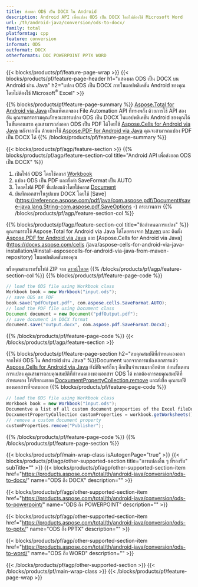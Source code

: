 ```yaml
---
title: ส่งออก ODS เป็น DOCX ใน Android
description: Android API เพื่อแปลง ODS เป็น DOCX โดยไม่ต้องใช้ Microsoft Word
url: /th/android-java/conversion/ods-to-docx/
family: total
platformtag: cpp
feature: conversion
informat: ODS
outformat: DOCX
otherformats: DOC POWERPOINT PPTX WORD
---
```

{{< blocks/products/pf/feature-page-wrap >}}
{{< blocks/products/pf/feature-page-header h1="แสดงผล ODS เป็น DOCX บน Android ผ่าน Java" h2="แปลง ODS เป็น DOCX ภายในแอปพลิเคชัน Android ของคุณโดยไม่ต้องใช้ Microsoft<sup>&reg;</sup> Excel" >}}

{{% blocks/products/pf/feature-page-summary %}}
[Aspose.Total for Android via Java](https://products.aspose.com/total/android-java/) เป็นแพ็คเกจของ File Automation API ที่ทรงพลัง ด้วยการใช้ API สองอัน คุณสามารถรวมคุณลักษณะการแปลง ODS เป็น DOCX ในแอปพลิเคชัน Android ของคุณได้ ในขั้นตอนแรก คุณสามารถส่งออก ODS เป็น PDF ได้โดยใช้ [Aspose.Cells for Android via Java](https://products.aspose.com/cells/android-java/) หลังจากนั้น ด้วยการใช้ [Aspose.PDF for Android via Java](https://products.aspose.com/pdf/android-java/) คุณจะสามารถแปลง PDF เป็น DOCX ได้ 
{{% /blocks/products/pf/feature-page-summary  %}}

{{< blocks/products/pf/agp/feature-section >}}
{{% blocks/products/pf/agp/feature-section-col title="Android API เพื่อส่งออก ODS เป็น DOCX" %}}
1. เปิดไฟล์ ODS โดยใช้คลาส [Workbook](https://reference.aspose.com/cells/java/com.aspose.cells/Workbook)
2. แปลง ODS เป็น PDF และตั้งค่า SaveFormat เป็น AUTO
3. โหลดไฟล์ PDF ที่แปลงแล้วโดยใช้คลาส [Document](https://reference.aspose.com/pdf/java/com.aspose.pdf/Document)
4. บันทึกเอกสารในรูปแบบ DOCX โดยใช้ [Save](https://reference.aspose.com/pdf/java/com.aspose.pdf/Document#save-java.lang.String-com.aspose.pdf.SaveOptions -) กระบวนการ
{{% /blocks/products/pf/agp/feature-section-col %}}

{{% blocks/products/pf/agp/feature-section-col title="ข้อกำหนดการแปลง" %}}
คุณสามารถใช้ Aspose.Total for Android via Java ได้โดยตรงจาก [Maven](https://repository.aspose.com/webapp/#/artifacts/browse/tree/General/repo/com/aspose/aspose-total) และ ติดตั้ง [Aspose.PDF for Android via Java](https://docxs.aspose.com/pdf/androidjava/installation/) และ [Aspose.Cells for Android via Java](https://docxs.aspose.com/cells /java/aspose-cells-for-android-via-java-installation/#install-asposecells-for-android-via-java-from-maven-repository) ในแอปพลิเคชันของคุณ

หรือคุณสามารถรับไฟล์ ZIP จาก [ดาวน์โหลด](https://downloads.aspose.com/total/androidjava)
{{% /blocks/products/pf/agp/feature-section-col %}}
{{% blocks/products/pf/feature-page-code %}}

```java
// load the ODS file using Workbook class
Workbook book = new Workbook("input.ods");
// save ODS as PDF
book.save("pdfOutput.pdf", com.aspose.cells.SaveFormat.AUTO);
// load the PDF file using Document class
Document document = new Document("pdfOutput.pdf");
// save document in DOCX format
document.save("output.docx", com.aspose.pdf.SaveFormat.DocxX);    
```


{{% /blocks/products/pf/feature-page-code %}}
{{< /blocks/products/pf/agp/feature-section >}}

{{% blocks/products/pf/feature-page-section  h2="ลบคุณสมบัติที่กำหนดเองออกจากไฟล์ ODS ใน Android ผ่าน Java" %}}Document
นอกจากการแปลงเอกสารแล้ว [Aspose.Cells for Android via Java](https://products.aspose.com/cells/android-java/) ยังมีฟีเจอร์อื่นๆ อีกเป็นจำนวนมากอีกด้วย ก่อนขั้นตอนการแปลง คุณสามารถลบคุณสมบัติที่กำหนดเองของเอกสาร ODS ได้ หากต้องการลบคุณสมบัติที่กำหนดเอง ให้เรียกเมธอด [DocxumentPropertyCollection.remove](https://reference.aspose.com/cells/java/com.aspose.cells/documentpropertycollection#remove(java.lang.String)) และส่งชื่อ คุณสมบัติของเอกสารที่จะลบออก
{{% blocks/products/pf/feature-page-code %}}

```java
// load the ODS file using Workbook class
Workbook book = new Workbook("input.ods");
Documentve a list of all custom document properties of the Excel fileDocument
DocxumentPropertyCollection customProperties = workbook.getWorksheets().getCustomDocxumentProperties();
// remove a custom document property
customProperties.remove("Publisher"); 
```

{{% /blocks/products/pf/feature-page-code  %}}
{{% /blocks/products/pf/feature-page-section %}}

{{< blocks/products/pf/main-wrap-class isAutogenPage="true" >}}
{{< blocks/products/pf/agp/other-supported-section title="การแปลงอื่น ๆ ที่รองรับ" subTitle="" >}}
{{< blocks/products/pf/agp/other-supported-section-item href="https://products.aspose.com/total/th/android-java/conversion/ods-to-docx/" name="ODS ถึง DOCX" description="" >}}

{{< blocks/products/pf/agp/other-supported-section-item href="https://products.aspose.com/total/th/android-java/conversion/ods-to-powerpoint/" name="ODS ถึง POWERPOINT" description="" >}}

{{< blocks/products/pf/agp/other-supported-section-item href="https://products.aspose.com/total/th/android-java/conversion/ods-to-pptx/" name="ODS ถึง PPTX" description="" >}}

{{< blocks/products/pf/agp/other-supported-section-item href="https://products.aspose.com/total/th/android-java/conversion/ods-to-word/" name="ODS ถึง WORD" description="" >}}


{{< /blocks/products/pf/agp/other-supported-section >}}
{{< /blocks/products/pf/main-wrap-class >}}
{{< /blocks/products/pf/feature-page-wrap >}}